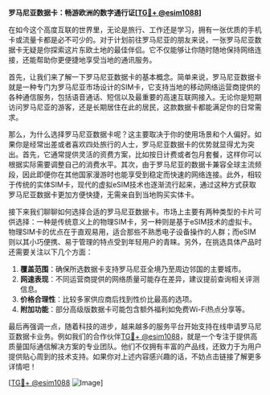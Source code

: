 **罗马尼亚数据卡：畅游欧洲的数字通行证[[TG💪+ @esim1088](https://t.me/s/esim1088)]**

在如今这个高度互联的世界里，无论是旅行、工作还是学习，拥有一张优质的手机卡或流量卡都是必不可少的。对于计划前往罗马尼亚的朋友来说，一张罗马尼亚数据卡无疑是你探索这片东欧土地的最佳伴侣。它不仅能够让你随时随地保持网络连接，还能帮助你更便捷地享受当地的通讯服务。

首先，让我们来了解一下罗马尼亚数据卡的基本概念。简单来说，罗马尼亚数据卡就是一种专门为罗马尼亚市场设计的SIM卡，它支持当地的移动网络运营商提供的各种通信服务，包括语音通话、短信以及最重要的高速互联网接入。无论你是短期访问罗马尼亚的游客，还是长期居住在此的居民，这款数据卡都能满足你的日常需求。

那么，为什么选择罗马尼亚数据卡呢？这主要取决于你的使用场景和个人偏好。如果你是经常出差或者喜欢四处旅行的人士，罗马尼亚数据卡的优势就显得尤为突出。首先，它通常提供灵活的资费方案，比如按日计费或者包月套餐，这样你可以根据实际需要调整自己的消费水平。其次，由于罗马尼亚的数据卡兼容全球主流频段，因此即便你在其他国家漫游时也能享受到稳定而快速的网络连接。此外，相较于传统的实体SIM卡，现代的虚拟eSIM技术也逐渐流行起来，通过这种方式获取罗马尼亚数据卡更加方便快捷，无需亲自到当地购买实体卡。

接下来我们聊聊如何选择合适的罗马尼亚数据卡。市场上主要有两种类型的卡片可供选择：一种是传统意义上的物理SIM卡，另一种则是基于eSIM技术的虚拟卡。物理SIM卡的优点在于直观易用，适合那些不熟悉电子设备操作的人群；而eSIM则以其小巧便携、易于管理的特点受到年轻用户的青睐。另外，在挑选具体产品时还需要关注以下几个方面：

1. **覆盖范围**：确保所选数据卡支持罗马尼亚全境乃至周边邻国的主要城市。
2. **网速表现**：不同运营商提供的网络质量可能存在差异，建议提前查询相关评测信息。
3. **价格合理性**：比较多家供应商后找到性价比最高的选项。
4. **附加功能**：部分高级版数据卡可能包含额外福利如免费Wi-Fi热点分享等。

最后再强调一点，随着科技的进步，越来越多的服务平台开始支持在线申请罗马尼亚数据卡业务。例如我们的合作伙伴[TG💪+ @esim1088](https://t.me/s/esim1088)，就是一个专注于提供高质量国际通信解决方案的专业团队。他们不仅拥有丰富的产品线，还致力于为用户提供贴心周到的技术支持。如果你对上述内容感兴趣的话，不妨点击链接了解更多详情吧！

[[TG💪+ @esim1088](https://t.me/s/esim1088) ![Image](https://i.postimg.cc/4NQfJmqS/Snipaste-2025-05-13-00-14-12.png)]